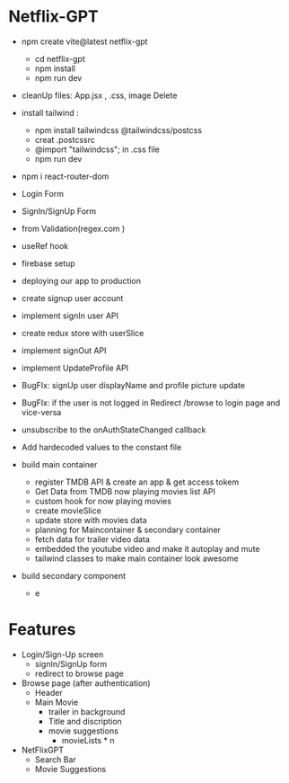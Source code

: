 # Netflix-GPT

- npm create vite@latest netflix-gpt
  - cd netflix-gpt
  - npm install
  - npm run dev
- cleanUp files: App.jsx , .css, image Delete
- install tailwind :
  - npm install tailwindcss @tailwindcss/postcss
  - creat .postcssrc
  - @import "tailwindcss"; in .css file
  - npm run dev
- npm i react-router-dom
- Login Form
- SignIn/SignUp Form
- from Validation(regex.com )
- useRef hook
- firebase setup
- deploying our app to production
- create signup user account
- implement signIn user API
- create redux store with userSlice
- implement signOut API
- implement UpdateProfile API
- BugFIx: signUp user displayName and profile picture update
- BugFIx: if the user is not logged in Redirect /browse to login page and vice-versa
- unsubscribe to the onAuthStateChanged callback
- Add hardecoded values to the constant file

- build main container

  - register TMDB API & create an app & get access tokem
  - Get Data from TMDB now playing movies list API
  - custom hook for now playing movies
  - create movieSlice
  - update store with movies data
  - planning for Maincontainer & secondary container
  - fetch data for trailer video data
  - embedded the youtube video and make it autoplay and mute
  - tailwind classes to make main container look awesome

- build secondary component
  - e

# Features

- Login/Sign-Up screen
  - signIn/SignUp form
  - redirect to browse page
- Browse page (after authentication)
  - Header
  - Main Movie
    - trailer in background
    - Title and discription
    - movie suggestions
      - movieLists \* n
- NetFlixGPT
  - Search Bar
  - Movie Suggestions
